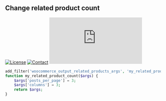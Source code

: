## Change related product count
[![License](https://img.shields.io/github/license/dedewiweka/snippets?color=brightgreen)](https://github.com/dedewiweka/snippets/blob/main/LICENSE) [![Contact](https://img.shields.io/badge/contact-Dede%20Wiweka-orange)](https://dede.wiweka.com/development) ![File size](https://img.shields.io/github/size/dedewiweka/snippets/Woocommerce/change-related-product-count.md) 
```php
add_filter('woocommerce_output_related_products_args', 'my_related_product_count');
function my_related_product_count($args) {
	$args['posts_per_page'] = 3;
	$args['columns'] = 3;
	return $args;
}
```